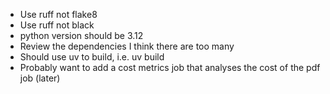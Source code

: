 - Use ruff not flake8
- Use ruff not black
- python version should be 3.12
- Review the dependencies I think there are too many 
- Should use uv to build, i.e. uv build
- Probably want to add a cost metrics job that analyses the cost of the pdf job (later)
